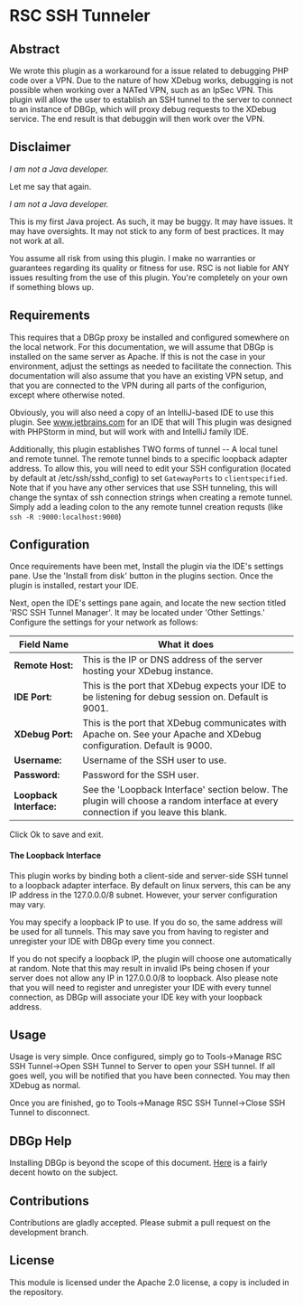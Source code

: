 RSC SSH Tunneler
================

## Abstract

We wrote this plugin as a workaround for a issue related to debugging PHP code over a VPN.  Due to the nature of how XDebug works,
debugging is not possible when working over a NATed VPN, such as an IpSec VPN.  This plugin will allow the user to establish
an SSH tunnel to the server to connect to an instance of DBGp, which will proxy debug requests to the XDebug service.  The
end result is that debuggin will then work over the VPN.

## Disclaimer

*I am not a Java developer.*

Let me say that again.

*I am not a Java developer.*

This is my first Java project.  As such, it may be buggy.  It may have issues.  It may have oversights.  It may not
stick to any form of best practices.  It may not work at all.

You assume all risk from using this plugin.  I make no warranties or guarantees regarding its quality or fitness for use.
RSC is not liable for ANY issues resulting from the use of this plugin.  You're completely on your own if something blows up.

## Requirements

This requires that a DBGp proxy be installed and configured somewhere on the local network.  For this documentation, we will
assume that DBGp is installed on the same server as Apache.  If this is not the case in your environment, adjust the settings
as needed to facilitate the connection.  This documentation will also assume that you have an existing VPN setup, and that
you are connected to the VPN during all parts of the configurion, except where otherwise noted.

Obviously, you will also need a copy of an IntelliJ-based IDE to use this plugin.  See www.jetbrains.com for an IDE that will
This plugin was designed with PHPStorm in mind, but will work with and IntelliJ family IDE.

Additionally, this plugin establishes TWO forms of tunnel -- A local tunel and remote tunnel.  The remote tunnel binds to a
specific loopback adapter address.  To allow this, you will need to edit your SSH configuration (located by default at /etc/ssh/sshd_config) to set `GatewayPorts`
to `clientspecified`.  Note that if you have any other services that use SSH tunneling, this will change the syntax of
ssh connection strings when creating a remote tunnel.  Simply add a leading colon to the any remote tunnel creation requsts (like `ssh -R :9000:localhost:9000`)

## Configuration

Once requirements have been met, Install the plugin via the IDE's settings pane.  Use the 'Install from disk' button in the
plugins section.  Once the plugin is installed, restart your IDE.

Next, open the IDE's settings pane again, and locate the new section titled 'RSC SSH Tunnel Manager'.  It may be located
under 'Other Settings.'  Configure the settings for your network as follows:

| Field Name              | What it does                                                                                                                       |
|-------------------------|------------------------------------------------------------------------------------------------------------------------------------|
| **Remote Host:**        | This is the IP or DNS address of the server hosting your XDebug instance.                                                          | 
| **IDE Port:**           | This is the port that XDebug expects your IDE to be listening for debug session on.  Default is 9001.                              |
| **XDebug Port:**        | This is the port that XDebug communicates with Apache on.  See your Apache and XDebug configuration.  Default is 9000.             |
| **Username:**           | Username of the SSH user to use.                                                                                                   |
| **Password:**           | Password for the SSH user.                                                                                                         |
| **Loopback Interface:** | See the 'Loopback Interface' section below.  The plugin will choose a random interface at every connection if you leave this blank.|

Click Ok to save and exit.

#### The Loopback Interface

This plugin works by binding both a client-side and server-side SSH tunnel to a loopback adapter interface.  By default on
linux servers, this can be any IP address in the 127.0.0.0/8 subnet.  However, your server configuration may vary.

You may specify a loopback IP to use.  If you do so, the same address will be used for all tunnels.  This may save you from
having to register and unregister your IDE with DBGp every time you connect.

If you do not specify a loopback IP, the plugin will choose one automatically at random.  Note that this may result in invalid IPs
being chosen if your server does not allow any IP in 127.0.0.0/8 to loopback.  Also please note that you will need to register
and unregister your IDE with every tunnel connection, as DBGp will associate your IDE key with your loopback address.

## Usage

Usage is very simple.  Once configured, simply go to Tools->Manage RSC SSH Tunnel->Open SSH Tunnel to Server to open your SSH tunnel.
If all goes well, you will be notified that you have been connected.  You may then XDebug as normal.

Once you are finished, go to Tools->Manage RSC SSH Tunnel->Close SSH Tunnel to disconnect.

## DBGp Help

Installing DBGp is beyond the scope of this document.  [Here](http://matthardy.net/blog/configuring-phpstorm-xdebug-dbgp-proxy-settings-remote-debugging-multiple-users/) is a
fairly decent howto on the subject.

## Contributions

Contributions are gladly accepted. Please submit a pull request on the development branch.

## License

This module is licensed under the Apache 2.0 license, a copy is included in the repository.
